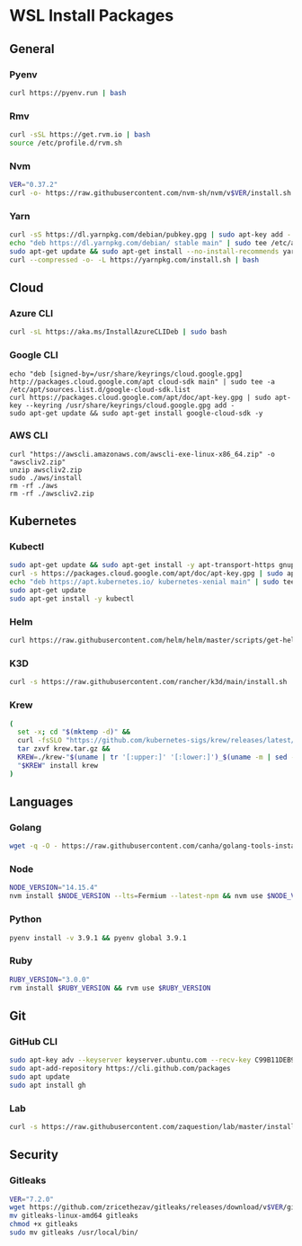 # WSL Install Packages

## General

### Pyenv

```bash
curl https://pyenv.run | bash
```

### Rmv

```bash
curl -sSL https://get.rvm.io | bash
source /etc/profile.d/rvm.sh
```

### Nvm

```bash
VER="0.37.2"
curl -o- https://raw.githubusercontent.com/nvm-sh/nvm/v$VER/install.sh | bash
```

### Yarn

```bash
curl -sS https://dl.yarnpkg.com/debian/pubkey.gpg | sudo apt-key add -
echo "deb https://dl.yarnpkg.com/debian/ stable main" | sudo tee /etc/apt/sources.list.d/yarn.list
sudo apt-get update && sudo apt-get install --no-install-recommends yarn -y < /dev/null
curl --compressed -o- -L https://yarnpkg.com/install.sh | bash
```

## Cloud

### Azure CLI

```bash
curl -sL https://aka.ms/InstallAzureCLIDeb | sudo bash
```

### Google CLI

```
echo "deb [signed-by=/usr/share/keyrings/cloud.google.gpg] http://packages.cloud.google.com/apt cloud-sdk main" | sudo tee -a /etc/apt/sources.list.d/google-cloud-sdk.list
curl https://packages.cloud.google.com/apt/doc/apt-key.gpg | sudo apt-key --keyring /usr/share/keyrings/cloud.google.gpg add -
sudo apt-get update && sudo apt-get install google-cloud-sdk -y
```

### AWS CLI

```
curl "https://awscli.amazonaws.com/awscli-exe-linux-x86_64.zip" -o "awscliv2.zip"
unzip awscliv2.zip
sudo ./aws/install
rm -rf ./aws
rm -rf ./awscliv2.zip
```

## Kubernetes

### Kubectl

```bash
sudo apt-get update && sudo apt-get install -y apt-transport-https gnupg2 curl
curl -s https://packages.cloud.google.com/apt/doc/apt-key.gpg | sudo apt-key add -
echo "deb https://apt.kubernetes.io/ kubernetes-xenial main" | sudo tee -a /etc/apt/sources.list.d/kubernetes.list
sudo apt-get update
sudo apt-get install -y kubectl
```

### Helm

```bash
curl https://raw.githubusercontent.com/helm/helm/master/scripts/get-helm-3 | bash
```

### K3D

```bash
curl -s https://raw.githubusercontent.com/rancher/k3d/main/install.sh | bash
```

### Krew

```bash
(
  set -x; cd "$(mktemp -d)" &&
  curl -fsSLO "https://github.com/kubernetes-sigs/krew/releases/latest/download/krew.tar.gz" &&
  tar zxvf krew.tar.gz &&
  KREW=./krew-"$(uname | tr '[:upper:]' '[:lower:]')_$(uname -m | sed -e 's/x86_64/amd64/' -e 's/arm.*$/arm/')" &&
  "$KREW" install krew
)
```

## Languages

### Golang

```bash
wget -q -O - https://raw.githubusercontent.com/canha/golang-tools-install-script/master/goinstall.sh | bash
```

### Node

```bash
NODE_VERSION="14.15.4"
nvm install $NODE_VERSION --lts=Fermium --latest-npm && nvm use $NODE_VERSION
```

### Python

```bash
pyenv install -v 3.9.1 && pyenv global 3.9.1
```

### Ruby

```bash
RUBY_VERSION="3.0.0"
rvm install $RUBY_VERSION && rvm use $RUBY_VERSION
```

## Git

### GitHub CLI

```bash
sudo apt-key adv --keyserver keyserver.ubuntu.com --recv-key C99B11DEB97541F0
sudo apt-add-repository https://cli.github.com/packages
sudo apt update
sudo apt install gh
```

### Lab

```bash
curl -s https://raw.githubusercontent.com/zaquestion/lab/master/install.sh | sudo bash
```

## Security

### Gitleaks

```bash
VER="7.2.0"
wget https://github.com/zricethezav/gitleaks/releases/download/v$VER/gitleaks-linux-amd64
mv gitleaks-linux-amd64 gitleaks
chmod +x gitleaks
sudo mv gitleaks /usr/local/bin/
```
